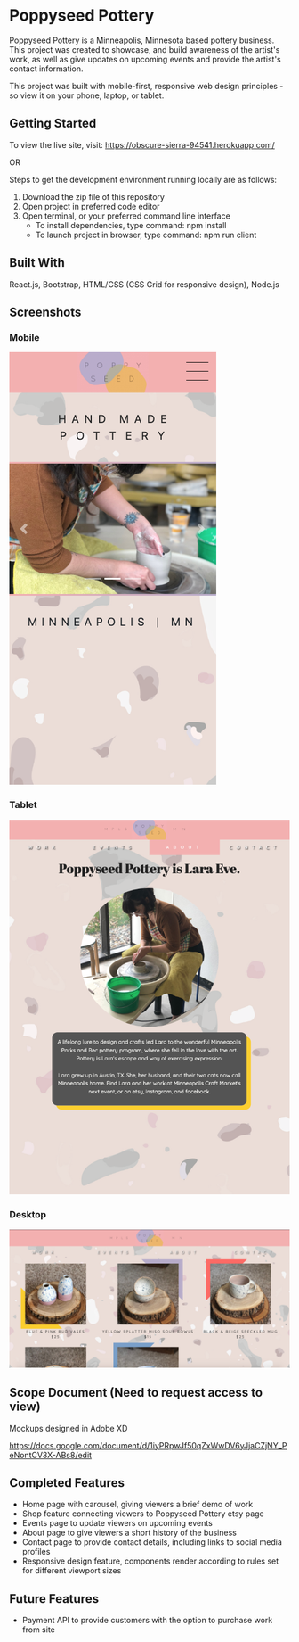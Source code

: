 # Poppyseed Pottery
Poppyseed Pottery is a Minneapolis, Minnesota based pottery business. This project was created to showcase, and build awareness of the artist's work, as well as give updates on upcoming events and provide the artist's contact information.

This project was built with mobile-first, responsive web design principles - so view it on your phone, laptop, or tablet.

## Getting Started

To view the live site, visit: 
https://obscure-sierra-94541.herokuapp.com/

OR 

Steps to get the development environment running locally are as follows: 

1) Download the zip file of this repository
2) Open project in preferred code editor
3) Open terminal, or your preferred command line interface
    - To install dependencies, type command: 
        npm install
    - To launch project in browser, type command: 
        npm run client 

## Built With
React.js, Bootstrap, HTML/CSS (CSS Grid for responsive design), Node.js

## Screenshots

### Mobile
![screenshot](public/images/screenshot-mobile.png)

### Tablet
![screenshot](public/images/screenshot-tablet.png)

### Desktop
![screenshot](public/images/screenshot-desktop.png)


## Scope Document (Need to request access to view)

Mockups designed in Adobe XD

https://docs.google.com/document/d/1iyPRpwJf50qZxWwDV6yJjaCZjNY_PeNontCV3X-ABs8/edit

## Completed Features 

- Home page with carousel, giving viewers a brief demo of work 
- Shop feature connecting viewers to Poppyseed Pottery etsy page 
- Events page to update viewers on upcoming events 
- About page to give viewers a short history of the business 
- Contact page to provide contact details, including links to social media profiles 
- Responsive design feature, components render according to rules set for different viewport sizes

## Future Features 

- Payment API to provide customers with the option to purchase work from site





